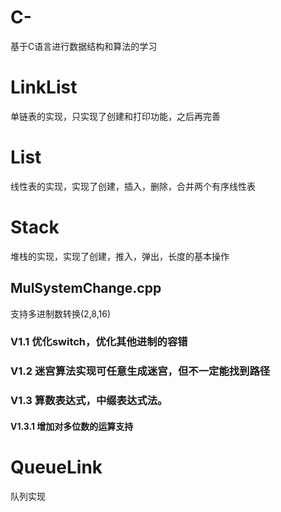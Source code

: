 # C-
基于C语言进行数据结构和算法的学习

# LinkList 
  单链表的实现，只实现了创建和打印功能，之后再完善

# List
  线性表的实现，实现了创建，插入，删除，合并两个有序线性表

# Stack
  堆栈的实现，实现了创建，推入，弹出，长度的基本操作
  ## MulSystemChange.cpp
  支持多进制数转换(2,8,16)
  ### V1.1 优化switch，优化其他进制的容错 
  ### V1.2 迷宫算法实现可任意生成迷宫，但不一定能找到路径
  ### V1.3 算数表达式，中缀表达式法。
  #### V1.3.1 增加对多位数的运算支持

# QueueLink
  队列实现
